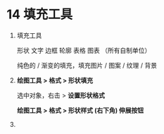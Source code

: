 # 14  填充工具

1. 填充工具

   形状 文字 边框 轮廓 表格 图表 （所有自制单位）

   纯色的 / 渐变的填充，填充图片 / 图案 / 纹理 / 背景

2. **绘图工具 > 格式 > 形状填充**

   选中对象，右击 > **设置形状格式**

   **绘图工具 > 格式 > 形状样式 (右下角) 伸展按钮**

3. 